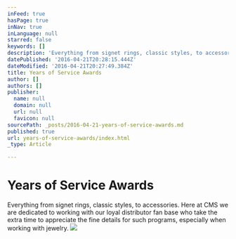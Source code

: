 ```yaml
---
inFeed: true
hasPage: true
inNav: true
inLanguage: null
starred: false
keywords: []
description: 'Everything from signet rings, classic styles, to accessories. Here at CMS we are dedicated to working with our loyal distributor fan base who take the extra time to appreciate the fine details for such programs, especially when working with jewelry.'
datePublished: '2016-04-21T20:28:15.444Z'
dateModified: '2016-04-21T20:27:49.384Z'
title: Years of Service Awards
author: []
authors: []
publisher:
  name: null
  domain: null
  url: null
  favicon: null
sourcePath: _posts/2016-04-21-years-of-service-awards.md
published: true
url: years-of-service-awards/index.html
_type: Article

---
```

# Years of Service Awards

Everything from signet rings, classic styles, to accessories. Here at CMS we are dedicated to working with our loyal distributor fan base who take the extra time to appreciate the fine details for such programs, especially when working with jewelry.
![](https://the-grid-user-content.s3-us-west-2.amazonaws.com/326ff4f0-153c-4f13-ae48-d92c3062752a.jpg)
